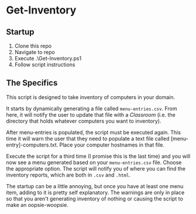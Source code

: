 # Get-Inventory

## Startup

1. Clone this repo
2. Navigate to repo
3. Execute .\Get-Inventory.ps1
4. Follow script instructions

## The Specifics

This script is designed to take inventory of computers in your domain.

It starts by dynamically generating a file called `menu-entries.csv`. From here, it will notify the user to update that file with a *Classroom* (i.e. the directory that holds whatever computers you want to inventory).

After menu-entries is populated, the script must be executed again. This time it will warn the user that they need to populate a text file called [menu-entry]-computers.txt. Place your computer hostnames in that file.

Execute the script for a third time (I promise this is the last time) and you will now see a menu generated based on your `menu-entries.csv` file. Choose the appropriate option. The script will notify you of where you can find the inventory reports, which are both in `.csv` and `.html`.

The startup can be a little annoying, but once you have at least one menu item, adding to it is pretty self explanatory. The warnings are only in place so that you aren't generating inventory of nothing or causing the script to make an oopsie-woopsie.